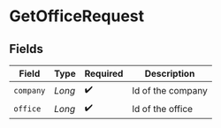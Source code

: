 # GetOfficeRequest


## Fields

| Field              | Type               | Required           | Description        |
| ------------------ | ------------------ | ------------------ | ------------------ |
| `company`          | *Long*             | :heavy_check_mark: | Id of the company  |
| `office`           | *Long*             | :heavy_check_mark: | Id of the office   |